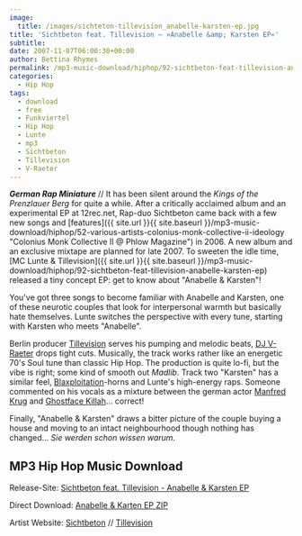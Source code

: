 ```yaml
---
image:
  title: /images/sichteton-tillevision_anabelle-karsten-ep.jpg
title: 'Sichtbeton feat. Tillevision – »Anabelle &amp; Karsten EP«'
subtitle: 
date: 2007-11-07T06:00:30+00:00
author: Bettina Rhymes
permalink: /mp3-music-download/hiphop/92-sichtbeton-feat-tillevision-anabelle-karsten-ep
categories:
  - Hip Hop
tags:
  - download
  - free
  - Funkviertel
  - Hip Hop
  - Lunte
  - mp3
  - Sichtbeton
  - Tillevision
  - V-Raeter
---
```

***German Rap Miniature*** // It has been silent around the _Kings of the Prenzlauer Berg_ for quite a while. After a critically acclaimed album and an experimental EP at 12rec.net, Rap-duo Sichtbeton came back with a few new songs and [features]({{ site.url }}{{ site.baseurl }}/mp3-music-download/hiphop/52-various-artists-colonius-monk-collective-ii-ideology "Colonius Monk Collective II @ Phlow Magazine") in 2006. A new album and an exclusive mixtape are planned for late 2007. To sweeten the idle time, [MC Lunte & Tillevision]({{ site.url }}{{ site.baseurl }}/mp3-music-download/hiphop/92-sichtbeton-feat-tillevision-anabelle-karsten-ep) released a tiny concept EP: get to know about "Anabelle & Karsten"!<!--more-->

<!--adsense-->

You've got three songs to become familiar with Anabelle and Karsten, one of these neurotic couples that look for interpersonal warmth but basically hate themselves. Lunte switches the perspective with every tune, starting with Karsten who meets "Anabelle".

Berlin producer [Tillevision](http://www.myspace.com/tillevision "Tillevision @ Myspace") serves his pumping and melodic beats, [DJ V-Raeter](http://www.myspace.com/vraeter "V-Raeter @ Myspace") drops tight cuts. Musically, the track works rather like an energetic 70's Soul tune than classic Hip Hop. The production is quite lo-fi, but the vibe is right; some kind of smooth out _Madlib_. Track two "Karsten" has a similar feel, [Blaxploitation](http://en.wikipedia.org/wiki/Blaxploitation "Blaxploitation @ Wikipedia")-horns and Lunte's high-energy raps. Someone commented on his vocals as a mixture between the german actor [Manfred Krug](http://en.wikipedia.org/wiki/Manfred_Krug "Manfred Krug @ Wikipedia") and [Ghostface Killah](http://www.myspace.com/ghostface "Ghostface @ Myspace")... correct!

Finally, "Anabelle & Karsten" draws a bitter picture of the couple buying a house and moving to an intact neighbourhood though nothing has changed... _Sie werden schon wissen warum_.

## MP3 Hip Hop Music Download

Release-Site: [Sichtbeton feat. Tillevision - Anabelle & Karsten EP](http://www.archive.org/details/AnabelleUndKarsten-SichtbetonFeat.Tillevision)
  
Direct Download: [Anabelle & Karten EP ZIP](http://www.archive.org/download/AnabelleUndKarsten-SichtbetonFeat.Tillevision/AnabelleUndKarsten-SichtbetonFeat.Tillevision_vbr_mp3.zip "Anabelle & Karsten EP ZIP")
  
Artist Website: [Sichtbeton](http://www.myspace.com/sichtbeton "Sichtbeton @ Myspace") // [](http://www.yukiyaki.org/ "Yuki Yaki Website")[Tillevision](http://www.myspace.com/tillevision "Tillevision @ Myspace")